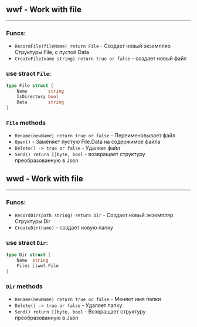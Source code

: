 ## wwf - Work with file
*** 
### Funcs:
* `RecordFile(fileName) return File` - Создает новый экземпляр Структуры File, с пустой Data
* `CreateFile(name string) return true or false` - создает новый файл

### use stract `File`:
```go
type File struct {
	Name        string
	IsDirectory bool
	Data        string
}
```
### `File` methods
* `Rename(newName) return true or false` - Переименовывает файл
* `Open()` - Заменяет пустую File.Data на содержимое файла 
* `Delete() -> true or false` - Удаляет файл
* `Send() return []byte, bool` - возвращает структуру преобразованную в Json

## wwd - Work with file
*** 
### Funcs:
* `RecordDir(path string) return Dir` - Создает новый экземпляр Структуры Dir
* `CreateDir(name)` - создает новую папку

### use stract `Dir`:
```go
type Dir struct {
	Name  string
	Files []wwf.File
}
```
### `Dir` methods
* `Rename(newName) return true or false` - Меняет имя папки
* `Delete() -> true or false` - Удаляет папку
* `Send() return []byte, bool` - Возвращает структуру преобразованную в Json
